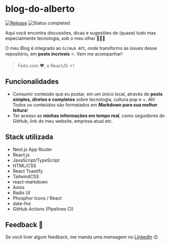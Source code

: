 # blog-do-alberto

[![Release](https://github.com/allbertuu/blog-do-alberto/actions/workflows/release.yml/badge.svg?branch=main)](https://github.com/allbertuu/blog-do-alberto/actions/workflows/release.yml) ![Status completed](https://img.shields.io/badge/status-completed-brightgreen)

Aqui você encontra discussões, dicas e sugestões de (quase) tudo mas especialmente tecnologia, sob o meu olhar 👨🏽‍💻

O meu Blog é integrado ao `GitHub API`, onde transformo as issues desse repositório, em **posts incríveis** ⭐. Vem me acompanhar!

> Feito com ❤, e ReactJS ⚛!

## Funcionalidades

- Consumir conteúdo que eu postar, em um único local, através de **posts simples, diretos e completos** sobre tecnologia, cultura pop e +. Ah! Todos os conteúdos são formatados em **Markdown para sua melhor leitura**!
- Ter acesso as **minhas informações em tempo real**, como seguidores do GitHub, link do meu website, empresa atual etc.

## Stack utilizada

- Next.js App Router
- React.js
- JavaScript/TypeScript
- HTML/CSS
- React Toastify
- TailwindCSS
- react-markdown
- Axios
- Radix UI
- Phosphor Icons / React
- date-fns
- GitHub Actions (Pipelines CI)

## Feedback 💬

Se você tiver algum feedback, me manda uma mensagem no [LinkedIn](https://www.linkedin.com/in/albertov-albuquerque/) 😉
